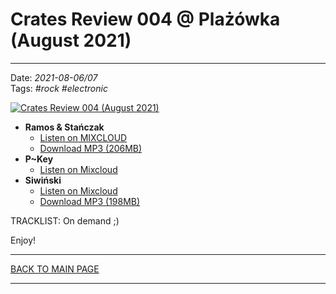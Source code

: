 # Crates Review 004 @ Plażówka (August 2021)

----

Date: *2021-08-06/07*  
Tags: *#rock* *#electronic* 

[![Crates Review 004 (August 2021)](https://thumbnailer.mixcloud.com/unsafe/300x300/extaudio/4/6/4/a/d7b2-30f1-41cb-8a3d-aec9b5a59af2)](https://www.mixcloud.com/hopbit/ramos-sta%C5%84czak-pla%C5%BC%C3%B3wka-august-06-2021/)

* **Ramos & Stańczak**
  * [Listen on MIXCLOUD](https://www.mixcloud.com/hopbit/ramos-sta%C5%84czak-pla%C5%BC%C3%B3wka-august-06-2021/)
  * [Download MP3 (206MB)](https://1drv.ms/u/s!AmzuuXrjf51v38dM7e5w77dJbZgNBA?e=kTeIM3)
* **P~Key**
  * [Listen on Mixcloud](https://www.mixcloud.com/KaznodziejaX/freestyle-beach-house-live-at-plazowka-060821/)
* **Siwiński** 
  * [Listen on Mixcloud](https://www.mixcloud.com/hopbit/004-siwinski/)
  * [Download MP3 (198MB)](https://1drv.ms/u/s!AmzuuXrjf51v38dIZxg2WcezM40ksg?e=ubSEeT)

TRACKLIST: On demand ;)


Enjoy!

----

[BACK TO MAIN PAGE](./README.md)

----
